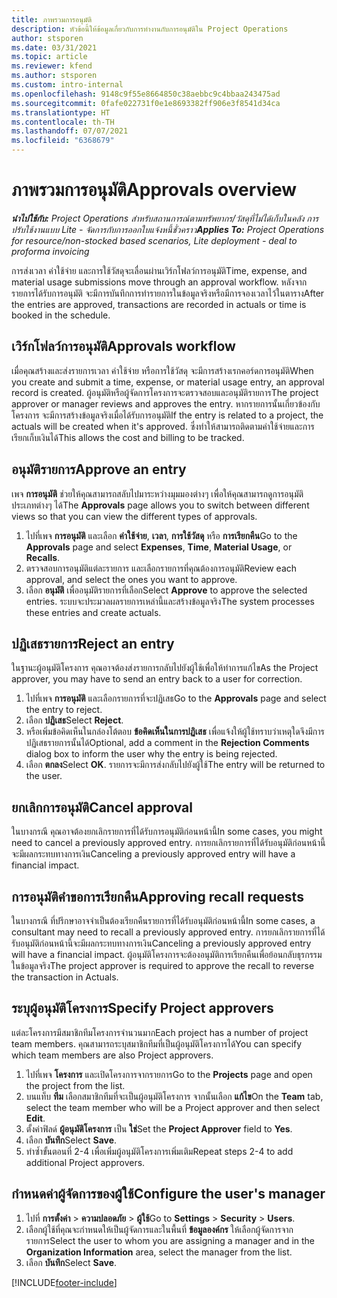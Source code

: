 ```yaml
---
title: ภาพรวมการอนุมัติ
description: หัวข้อนี้ให้ข้อมูลเกี่ยวกับการทำงานกับการอนุมัติใน Project Operations
author: stsporen
ms.date: 03/31/2021
ms.topic: article
ms.reviewer: kfend
ms.author: stsporen
ms.custom: intro-internal
ms.openlocfilehash: 9148c9f55e8664850c38aebbc9c4bbaa243475ad
ms.sourcegitcommit: 0fafe022731f0e1e8693382ff906e3f8541d34ca
ms.translationtype: HT
ms.contentlocale: th-TH
ms.lasthandoff: 07/07/2021
ms.locfileid: "6368679"
---
```

# <a name="approvals-overview"></a><span data-ttu-id="6bf8b-103">ภาพรวมการอนุมัติ</span><span class="sxs-lookup"><span data-stu-id="6bf8b-103">Approvals overview</span></span>

<span data-ttu-id="6bf8b-104">_**นำไปใช้กับ:** Project Operations สำหรับสถานการณ์ตามทรัพยากร/วัสดุที่ไม่ได้เก็บในคลัง การปรับใช้งานแบบ Lite - จัดการกับการออกใบแจ้งหนี้ชั่วคราว_</span><span class="sxs-lookup"><span data-stu-id="6bf8b-104">_**Applies To:** Project Operations for resource/non-stocked based scenarios, Lite deployment - deal to proforma invoicing_</span></span>

<span data-ttu-id="6bf8b-105">การส่งเวลา ค่าใช้จ่าย และการใช้วัสดุจะเลื่อนผ่านเวิร์กโฟลว์การอนุมัติ</span><span class="sxs-lookup"><span data-stu-id="6bf8b-105">Time, expense, and material usage submissions move through an approval workflow.</span></span> <span data-ttu-id="6bf8b-106">หลังจากรายการได้รับการอนุมัติ จะมีการบันทึกการทำรายการในข้อมูลจริงหรือมีการจองเวลาไว้ในตาราง</span><span class="sxs-lookup"><span data-stu-id="6bf8b-106">After the entries are approved, transactions are recorded in actuals or time is booked in the schedule.</span></span>

## <a name="approvals-workflow"></a><span data-ttu-id="6bf8b-107">เวิร์กโฟลว์การอนุมัติ</span><span class="sxs-lookup"><span data-stu-id="6bf8b-107">Approvals workflow</span></span>
<span data-ttu-id="6bf8b-108">เมื่อคุณสร้างและส่งรายการเวลา ค่าใช้จ่าย หรือการใช้วัสดุ จะมีการสร้างเรกคอร์ดการอนุมัติ</span><span class="sxs-lookup"><span data-stu-id="6bf8b-108">When you create and submit a time, expense, or material usage entry, an approval record is created.</span></span> <span data-ttu-id="6bf8b-109">ผู้อนุมัติหรือผู้จัดการโครงการจะตรวจสอบและอนุมัติรายการ</span><span class="sxs-lookup"><span data-stu-id="6bf8b-109">The project approver or manager reviews and approves the entry.</span></span> <span data-ttu-id="6bf8b-110">หากรายการนั้นเกี่ยวข้องกับโครงการ จะมีการสร้างข้อมูลจริงเมื่อได้รับการอนุมัติ</span><span class="sxs-lookup"><span data-stu-id="6bf8b-110">If the entry is related to a project, the actuals will be created when it's approved.</span></span> <span data-ttu-id="6bf8b-111">ซึ่งทำให้สามารถติดตามค่าใช้จ่ายและการเรียกเก็บเงินได้</span><span class="sxs-lookup"><span data-stu-id="6bf8b-111">This allows the cost and billing to be tracked.</span></span>

## <a name="approve-an-entry"></a><span data-ttu-id="6bf8b-112">อนุมัติรายการ</span><span class="sxs-lookup"><span data-stu-id="6bf8b-112">Approve an entry</span></span>
<span data-ttu-id="6bf8b-113">เพจ **การอนุมัติ** ช่วยให้คุณสามารถสลับไปมาระหว่างมุมมองต่างๆ เพื่อให้คุณสามารถดูการอนุมัติประเภทต่างๆ ได้</span><span class="sxs-lookup"><span data-stu-id="6bf8b-113">The **Approvals** page allows you to switch between different views so that you can view the different types of approvals.</span></span>
  
1. <span data-ttu-id="6bf8b-114">ไปที่เพจ **การอนุมัติ** และเลือก **ค่าใช้จ่าย**, **เวลา**, **การใช้วัสดุ** หรือ **การเรียกคืน**</span><span class="sxs-lookup"><span data-stu-id="6bf8b-114">Go to the **Approvals** page and select **Expenses**, **Time**, **Material Usage**, or **Recalls**.</span></span>
2. <span data-ttu-id="6bf8b-115">ตรวจสอบการอนุมัติแต่ละรายการ และเลือกรายการที่คุณต้องการอนุมัติ</span><span class="sxs-lookup"><span data-stu-id="6bf8b-115">Review each approval, and select the ones you want to approve.</span></span>
3. <span data-ttu-id="6bf8b-116">เลือก **อนุมัติ** เพื่ออนุมัติรายการที่เลือก</span><span class="sxs-lookup"><span data-stu-id="6bf8b-116">Select **Approve** to approve the selected entries.</span></span>
<span data-ttu-id="6bf8b-117">ระบบจะประมวลผลรายการเหล่านี้และสร้างข้อมูลจริง</span><span class="sxs-lookup"><span data-stu-id="6bf8b-117">The system processes these entries and create actuals.</span></span>

## <a name="reject-an-entry"></a><span data-ttu-id="6bf8b-118">ปฏิเสธรายการ</span><span class="sxs-lookup"><span data-stu-id="6bf8b-118">Reject an entry</span></span>
<span data-ttu-id="6bf8b-119">ในฐานะผู้อนุมัติโครงการ คุณอาจต้องส่งรายการกลับไปยังผู้ใช้เพื่อให้ทำการแก้ไข</span><span class="sxs-lookup"><span data-stu-id="6bf8b-119">As the Project approver, you may have to send an entry back to a user for correction.</span></span>
  
1. <span data-ttu-id="6bf8b-120">ไปที่เพจ **การอนุมัติ** และเลือกรายการที่จะปฏิเสธ</span><span class="sxs-lookup"><span data-stu-id="6bf8b-120">Go to the **Approvals** page and select the entry to reject.</span></span> 
2. <span data-ttu-id="6bf8b-121">เลือก **ปฏิเสธ**</span><span class="sxs-lookup"><span data-stu-id="6bf8b-121">Select **Reject**.</span></span>
3. <span data-ttu-id="6bf8b-122">หรือเพิ่มข้อคิดเห็นในกล่องโต้ตอบ **ข้อคิดเห็นในการปฏิเสธ** เพื่อแจ้งให้ผู้ใช้ทราบว่าเหตุใดจึงมีการปฏิเสธรายการนั้นได้</span><span class="sxs-lookup"><span data-stu-id="6bf8b-122">Optional, add a comment in the **Rejection Comments** dialog box to inform the user why the entry is being rejected.</span></span>
4. <span data-ttu-id="6bf8b-123">เลือก **ตกลง**</span><span class="sxs-lookup"><span data-stu-id="6bf8b-123">Select **OK**.</span></span> <span data-ttu-id="6bf8b-124">รายการจะมีการส่งกลับไปยังผู้ใช้</span><span class="sxs-lookup"><span data-stu-id="6bf8b-124">The entry will be returned to the user.</span></span>
  
## <a name="cancel-approval"></a><span data-ttu-id="6bf8b-125">ยกเลิกการอนุมัติ</span><span class="sxs-lookup"><span data-stu-id="6bf8b-125">Cancel approval</span></span>
<span data-ttu-id="6bf8b-126">ในบางกรณี คุณอาจต้องยกเลิกรายการที่ได้รับการอนุมัติก่อนหน้านี้</span><span class="sxs-lookup"><span data-stu-id="6bf8b-126">In some cases, you might need to cancel a previously approved entry.</span></span> <span data-ttu-id="6bf8b-127">การยกเลิกรายการที่ได้รับอนุมัติก่อนหน้านี้จะมีผลกระทบทางการเงิน</span><span class="sxs-lookup"><span data-stu-id="6bf8b-127">Canceling a previously approved entry will have a financial impact.</span></span> 

## <a name="approving-recall-requests"></a><span data-ttu-id="6bf8b-128">การอนุมัติคำขอการเรียกคืน</span><span class="sxs-lookup"><span data-stu-id="6bf8b-128">Approving recall requests</span></span>
<span data-ttu-id="6bf8b-129">ในบางกรณี ที่ปรึกษาอาจจำเป็นต้องเรียกคืนรายการที่ได้รับอนุมัติก่อนหน้านี้</span><span class="sxs-lookup"><span data-stu-id="6bf8b-129">In some cases, a consultant may need to recall a previously approved entry.</span></span> <span data-ttu-id="6bf8b-130">การยกเลิกรายการที่ได้รับอนุมัติก่อนหน้านี้จะมีผลกระทบทางการเงิน</span><span class="sxs-lookup"><span data-stu-id="6bf8b-130">Canceling a previously approved entry will have a financial impact.</span></span> <span data-ttu-id="6bf8b-131">ผู้อนุมัติโครงการจะต้องอนุมัติการเรียกคืนเพื่อย้อนกลับธุรกรรมในข้อมูลจริง</span><span class="sxs-lookup"><span data-stu-id="6bf8b-131">The project approver is required to approve the recall to reverse the transaction in Actuals.</span></span>

## <a name="specify-project-approvers"></a><span data-ttu-id="6bf8b-132">ระบุผู้อนุมัติโครงการ</span><span class="sxs-lookup"><span data-stu-id="6bf8b-132">Specify Project approvers</span></span>
<span data-ttu-id="6bf8b-133">แต่ละโครงการมีสมาชิกทีมโครงการจำนวนมาก</span><span class="sxs-lookup"><span data-stu-id="6bf8b-133">Each project has a number of project team members.</span></span> <span data-ttu-id="6bf8b-134">คุณสามารถระบุสมาชิกทีมที่เป็นผู้อนุมัติโครงการได้</span><span class="sxs-lookup"><span data-stu-id="6bf8b-134">You can specify which team members are also Project approvers.</span></span>

1. <span data-ttu-id="6bf8b-135">ไปที่เพจ **โครงการ** และเปิดโครงการจากรายการ</span><span class="sxs-lookup"><span data-stu-id="6bf8b-135">Go to the **Projects** page and open the project from the list.</span></span>
2. <span data-ttu-id="6bf8b-136">บนแท็บ **ทีม** เลือกสมาชิกทีมที่จะเป็นผู้อนุมัติโครงการ จากนั้นเลือก **แก้ไข**</span><span class="sxs-lookup"><span data-stu-id="6bf8b-136">On the **Team** tab, select the team member who will be a Project approver and then select **Edit**.</span></span>
3. <span data-ttu-id="6bf8b-137">ตั้งค่าฟิลด์ **ผู้อนุมัติโครงการ** เป็น **ใช่**</span><span class="sxs-lookup"><span data-stu-id="6bf8b-137">Set the **Project Approver** field to **Yes**.</span></span>
4. <span data-ttu-id="6bf8b-138">เลือก **บันทึก**</span><span class="sxs-lookup"><span data-stu-id="6bf8b-138">Select **Save**.</span></span>
5. <span data-ttu-id="6bf8b-139">ทำซ้ำขั้นตอนที่ 2-4 เพื่อเพิ่มผู้อนุมัติโครงการเพิ่มเติม</span><span class="sxs-lookup"><span data-stu-id="6bf8b-139">Repeat steps 2-4 to add additional Project approvers.</span></span>

## <a name="configure-the-users-manager"></a><span data-ttu-id="6bf8b-140">กำหนดค่าผู้จัดการของผู้ใช้</span><span class="sxs-lookup"><span data-stu-id="6bf8b-140">Configure the user's manager</span></span>

1. <span data-ttu-id="6bf8b-141">ไปที่ **การตั้งค่า** > **ความปลอดภัย** > **ผู้ใช้**</span><span class="sxs-lookup"><span data-stu-id="6bf8b-141">Go to **Settings** > **Security** > **Users**.</span></span>
2. <span data-ttu-id="6bf8b-142">เลือกผู้ใช้ที่คุณจะกำหนดให้เป็นผู้จัดการและในพื้นที่ **ข้อมูลองค์กร** ให้เลือกผู้จัดการจากรายการ</span><span class="sxs-lookup"><span data-stu-id="6bf8b-142">Select the user to whom you are assigning a manager and in the **Organization Information** area, select the manager from the list.</span></span> 
3. <span data-ttu-id="6bf8b-143">เลือก **บันทึก**</span><span class="sxs-lookup"><span data-stu-id="6bf8b-143">Select **Save**.</span></span>




[!INCLUDE[footer-include](../includes/footer-banner.md)]
